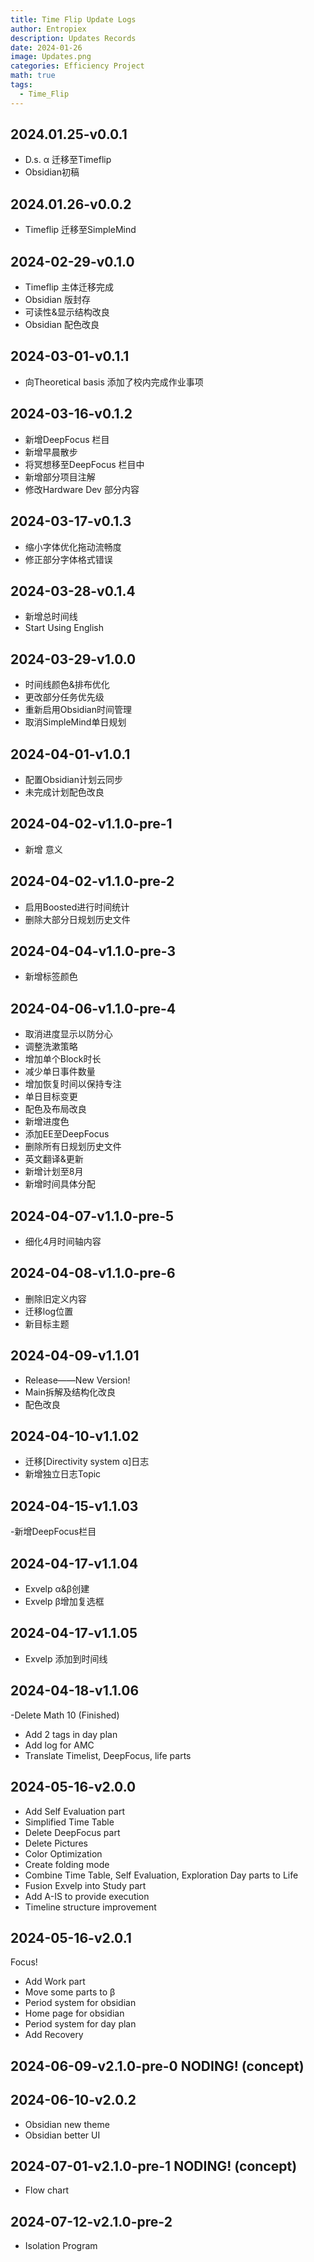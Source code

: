 ```yaml
---
title: Time Flip Update Logs
author: Entropiex
description: Updates Records
date: 2024-01-26
image: Updates.png
categories: Efficiency Project
math: true
tags:
  - Time_Flip
---
```


## 2024.01.25-v0.0.1
- D.s. α 迁移至Timeflip
- Obsidian初稿

## 2024.01.26-v0.0.2
- Timeflip 迁移至SimpleMind

## 2024-02-29-v0.1.0
- Timeflip 主体迁移完成
- Obsidian 版封存
- 可读性&显示结构改良
- Obsidian 配色改良

## 2024-03-01-v0.1.1
- 向Theoretical basis 添加了校内完成作业事项

## 2024-03-16-v0.1.2
- 新增DeepFocus 栏目
- 新增早晨散步
- 将冥想移至DeepFocus 栏目中
- 新增部分项目注解
- 修改Hardware Dev 部分内容

## 2024-03-17-v0.1.3
- 缩小字体优化拖动流畅度
- 修正部分字体格式错误

## 2024-03-28-v0.1.4
- 新增总时间线
- Start Using English

## 2024-03-29-v1.0.0
- 时间线颜色&排布优化
- 更改部分任务优先级
- 重新启用Obsidian时间管理
- 取消SimpleMind单日规划

## 2024-04-01-v1.0.1
- 配置Obsidian计划云同步
- 未完成计划配色改良

## 2024-04-02-v1.1.0-pre-1
- 新增 意义

## 2024-04-02-v1.1.0-pre-2
- 启用Boosted进行时间统计
- 删除大部分日规划历史文件

## 2024-04-04-v1.1.0-pre-3
- 新增标签颜色

## 2024-04-06-v1.1.0-pre-4
- 取消进度显示以防分心
- 调整洗漱策略
- 增加单个Block时长
- 减少单日事件数量
- 增加恢复时间以保持专注
- 单日目标变更
- 配色及布局改良
- 新增进度色
- 添加EE至DeepFocus
- 删除所有日规划历史文件
- 英文翻译&更新
- 新增计划至8月
- 新增时间具体分配

## 2024-04-07-v1.1.0-pre-5
- 细化4月时间轴内容

## 2024-04-08-v1.1.0-pre-6
- 删除旧定义内容
- 迁移log位置
- 新目标主题

## 2024-04-09-v1.1.01
- Release——New Version!
- Main拆解及结构化改良
- 配色改良

## 2024-04-10-v1.1.02
- 迁移[Directivity system α]日志
-  新增独立日志Topic

## 2024-04-15-v1.1.03
-新增DeepFocus栏目

## 2024-04-17-v1.1.04
- Exvelp α&β创建
- Exvelp β增加复选框

## 2024-04-17-v1.1.05
- Exvelp 添加到时间线

## 2024-04-18-v1.1.06
-Delete Math 10 (Finished)
- Add 2 tags in day plan
- Add log for AMC
- Translate Timelist, DeepFocus, life parts

## 2024-05-16-v2.0.0
- Add Self Evaluation part
- Simplified Time Table
- Delete DeepFocus part
- Delete Pictures
- Color Optimization
- Create folding mode
- Combine Time Table, Self Evaluation, Exploration Day parts to Life
- Fusion Exvelp into Study part
- Add A-IS to provide execution
- Timeline structure improvement

## 2024-05-16-v2.0.1
Focus!
- Add Work part
- Move some parts to β
- Period system for obsidian
- Home page for obsidian
- Period system for day plan
- Add Recovery

## 2024-06-09-v2.1.0-pre-0 NODING! (concept)

## 2024-06-10-v2.0.2
- Obsidian new theme
- Obsidian better UI

## 2024-07-01-v2.1.0-pre-1 NODING! (concept)
- Flow chart

## 2024-07-12-v2.1.0-pre-2
- Isolation Program